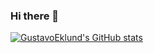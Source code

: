 ### Hi there 👋

<!--
**GustavoEklund/GustavoEklund** is a ✨ _special_ ✨ repository because its `README.md` (this file) appears on your GitHub profile.
-->

[![GustavoEklund's GitHub stats](https://github-readme-stats.vercel.app/api?username=GustavoEklund)](https://github.com/anuraghazra/github-readme-stats)
